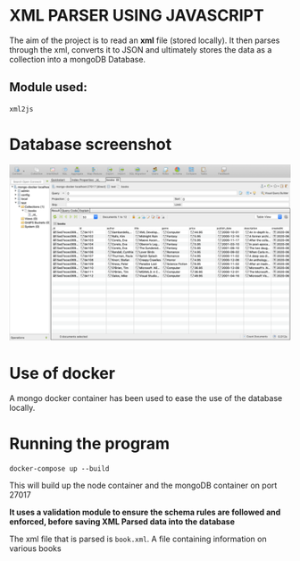 # XML PARSER USING JAVASCRIPT

The aim of the project is to read an **xml** file (stored locally).
It then parses through the xml, converts it to JSON and ultimately stores the data as a
collection into a mongoDB Database. 

## Module used:
```
xml2js
```

# Database screenshot
<img src = "./assets/db.png" > </img>


# Use of docker
A mongo docker container has been used to ease the use of the database locally.

# Running the program
 
``` 
docker-compose up --build
```

This will build up the node container and the mongoDB container on port 27017

**It uses a validation module to ensure the schema rules are followed and enforced, before saving XML Parsed data into the database**

The xml file that is parsed is ```book.xml```. 
A file containing information on various books


